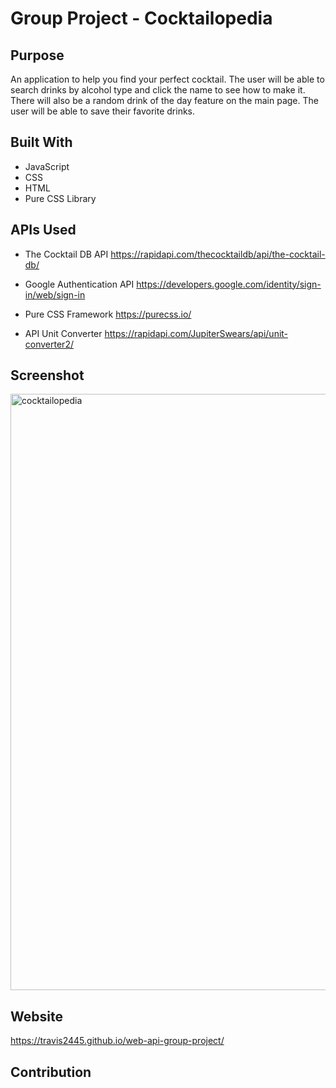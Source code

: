 # Group Project - Cocktailopedia

## Purpose
An application to help you find your perfect cocktail. The user will be able to search drinks by alcohol type and click the name to see how to make it. There will also be a random drink of the day feature on the main page. The user will be able to save their favorite drinks.

## Built With
* JavaScript
* CSS
* HTML
* Pure CSS Library

## APIs Used
* The Cocktail DB API
https://rapidapi.com/thecocktaildb/api/the-cocktail-db/

* Google Authentication API
https://developers.google.com/identity/sign-in/web/sign-in

* Pure CSS Framework
https://purecss.io/

* API Unit Converter
https://rapidapi.com/JupiterSwears/api/unit-converter2/

## Screenshot
<img width="954" alt="cocktailopedia" src="https://gyazo.com/c97a467024e2b785fcd7d199f9b00730">

## Website
https://travis2445.github.io/web-api-group-project/

## Contribution


